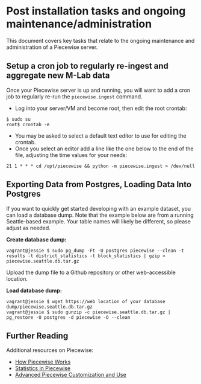 # Post installation tasks and ongoing maintenance/administration

This document covers key tasks that relate to the ongoing maintenance and administration of a Piecewise server.

## Setup a cron job to regularly re-ingest and aggregate new M-Lab data

Once your Piecewise server is up and running, you will want to add a cron job to regularly re-run the ```piecewise.ingest``` command.

  * Log into your server/VM and become root, then edit the root crontab:
  ```
  $ sudo su
  root$ crontab -e
  ```

  * You may be asked to select a default text editor to use for editing the crontab. 
  * Once you select an editor add a line like the one below to the end of the file, adjusting the time values for your needs:
  ```
  21 1 * * * cd /opt/piecewise && python -m piecewise.ingest > /dev/null
  ```

## Exporting Data from Postgres, Loading Data Into Postgres

If you want to quickly get started developing with an example dataset, you can load a database dump. Note that the example below are from a running Seattle-based example. Your table names will likely be different, so please adjust as needed.

**Create database dump:**
```
vagrant@jessie $ sudo pg_dump -Ft -U postgres piecewise --clean -t results -t district_statistics -t block_statistics | gzip > piecewise.seattle.db.tar.gz
```

Upload the dump file to a Github repository or other web-accessible location.

**Load database dump:**

```
vagrant@jessie $ wget https://web location of your database dump/piecewise.seattle.db.tar.gz
vagrant@jessie $ sudo gunzip -c piecewise.seattle.db.tar.gz | pg_restore -U postgres -d piecewise -O --clean
```

## Further Reading

Additional resources on Piecewise:

  * [How Piecewise Works](how-piecewise-works.md) 
  * [Statistics in Piecewise](piecewise-statistics.md)
  * [Advanced Piecewise Customization and Use](customizing-piecewise.md)